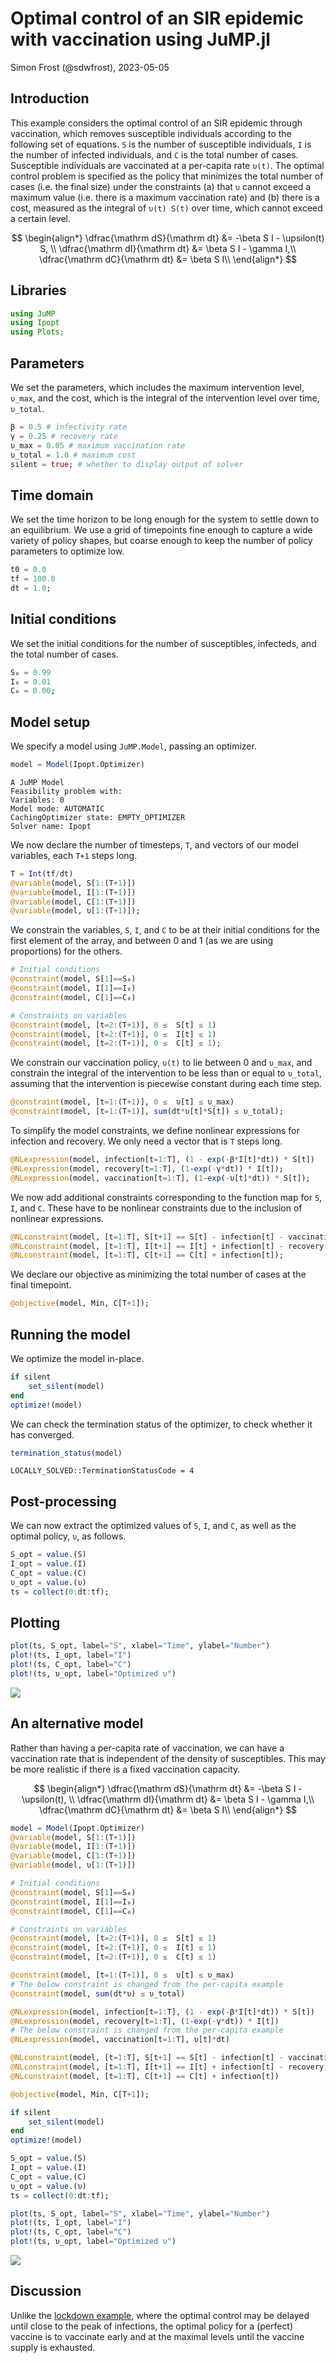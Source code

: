 # Optimal control of an SIR epidemic with vaccination using JuMP.jl
Simon Frost (@sdwfrost), 2023-05-05

## Introduction

This example considers the optimal control of an SIR epidemic through vaccination, which removes susceptible individuals according to the following set of equations. `S` is the number of susceptible individuals, `I` is the number of infected individuals, and `C` is the total number of cases. Susceptible individuals are vaccinated at a per-capita rate `υ(t)`. The optimal control problem is specified as the policy that minimizes the total number of cases (i.e. the final size) under the constraints (a) that `υ` cannot exceed a maximum value (i.e. there is a maximum vaccination rate) and (b) there is a cost, measured as the integral of `υ(t) S(t)` over time, which cannot exceed a certain level.

$$
\begin{align*}
\dfrac{\mathrm dS}{\mathrm dt} &= -\beta S I - \upsilon(t) S, \\
\dfrac{\mathrm dI}{\mathrm dt} &= \beta S I - \gamma I,\\ 
\dfrac{\mathrm dC}{\mathrm dt} &= \beta S I\\
\end{align*}
$$

## Libraries

```julia
using JuMP
using Ipopt
using Plots;
```




## Parameters

We set the parameters, which includes the maximum intervention level, `υ_max`, and the cost, which is the integral of the intervention level over time, `υ_total`.

```julia
β = 0.5 # infectivity rate
γ = 0.25 # recovery rate
υ_max = 0.05 # maximum vaccination rate 
υ_total = 1.0 # maximum cost
silent = true; # whether to display output of solver
```




## Time domain

We set the time horizon to be long enough for the system to settle down to an equilibrium. We use a grid of timepoints fine enough to capture a wide variety of policy shapes, but coarse enough to keep the number of policy parameters to optimize low.

```julia
t0 = 0.0
tf = 100.0
dt = 1.0;
```




## Initial conditions

We set the initial conditions for the number of susceptibles, infecteds, and the total number of cases.

```julia
S₀ = 0.99
I₀ = 0.01
C₀ = 0.00;
```




## Model setup

We specify a model using `JuMP.Model`, passing an optimizer.

```julia
model = Model(Ipopt.Optimizer)
```

```
A JuMP Model
Feasibility problem with:
Variables: 0
Model mode: AUTOMATIC
CachingOptimizer state: EMPTY_OPTIMIZER
Solver name: Ipopt
```





We now declare the number of timesteps, `T`, and vectors of our model variables, each `T+1` steps long.

```julia
T = Int(tf/dt)
@variable(model, S[1:(T+1)])
@variable(model, I[1:(T+1)])
@variable(model, C[1:(T+1)])
@variable(model, υ[1:(T+1)]);
```




We constrain the variables, `S`, `I`, and `C` to be at their initial conditions for the first element of the array, and between 0 and 1 (as we are using proportions) for the others.

```julia
# Initial conditions
@constraint(model, S[1]==S₀)
@constraint(model, I[1]==I₀)
@constraint(model, C[1]==C₀)

# Constraints on variables
@constraint(model, [t=2:(T+1)], 0 ≤  S[t] ≤ 1)
@constraint(model, [t=2:(T+1)], 0 ≤  I[t] ≤ 1)
@constraint(model, [t=2:(T+1)], 0 ≤  C[t] ≤ 1);
```




We constrain our vaccination policy, `υ(t)` to lie between 0 and `υ_max`, and constrain the integral of the intervention to be less than or equal to `υ_total`, assuming that the intervention is piecewise constant during each time step.

```julia
@constraint(model, [t=1:(T+1)], 0 ≤  υ[t] ≤ υ_max)
@constraint(model, [t=1:(T+1)], sum(dt*υ[t]*S[t]) ≤ υ_total);
```




To simplify the model constraints, we define nonlinear expressions for infection and recovery. We only need a vector that is `T` steps long.

```julia
@NLexpression(model, infection[t=1:T], (1 - exp(-β*I[t]*dt)) * S[t])
@NLexpression(model, recovery[t=1:T], (1-exp(-γ*dt)) * I[t]);
@NLexpression(model, vaccination[t=1:T], (1-exp(-υ[t]*dt)) * S[t]);
```




We now add additional constraints corresponding to the function map for `S`, `I`, and `C`. These have to be nonlinear constraints due to the inclusion of nonlinear expressions.

```julia
@NLconstraint(model, [t=1:T], S[t+1] == S[t] - infection[t] - vaccination[t])
@NLconstraint(model, [t=1:T], I[t+1] == I[t] + infection[t] - recovery[t])
@NLconstraint(model, [t=1:T], C[t+1] == C[t] + infection[t]);
```




We declare our objective as minimizing the total number of cases at the final timepoint.

```julia
@objective(model, Min, C[T+1]);
```




## Running the model

We optimize the model in-place.

```julia
if silent
    set_silent(model)
end
optimize!(model)
```




We can check the termination status of the optimizer, to check whether it has converged.

```julia
termination_status(model)
```

```
LOCALLY_SOLVED::TerminationStatusCode = 4
```





## Post-processing

We can now extract the optimized values of `S`, `I`, and `C`, as well as the optimal policy, `υ`, as follows.

```julia
S_opt = value.(S)
I_opt = value.(I)
C_opt = value.(C)
υ_opt = value.(υ)
ts = collect(0:dt:tf);
```




## Plotting

```julia
plot(ts, S_opt, label="S", xlabel="Time", ylabel="Number")
plot!(ts, I_opt, label="I")
plot!(ts, C_opt, label="C")
plot!(ts, υ_opt, label="Optimized υ")
```

![](figures/ode_vaccine_jump_15_1.png)



## An alternative model

Rather than having a per-capita rate of vaccination, we can have a vaccination rate that is independent of the density of susceptibles. This may be more realistic if there is a fixed vaccination capacity.

$$
\begin{align*}
\dfrac{\mathrm dS}{\mathrm dt} &= -\beta S I - \upsilon(t), \\
\dfrac{\mathrm dI}{\mathrm dt} &= \beta S I - \gamma I,\\ 
\dfrac{\mathrm dC}{\mathrm dt} &= \beta S I\\
\end{align*}
$$

```julia
model = Model(Ipopt.Optimizer)
@variable(model, S[1:(T+1)])
@variable(model, I[1:(T+1)])
@variable(model, C[1:(T+1)])
@variable(model, υ[1:(T+1)])

# Initial conditions
@constraint(model, S[1]==S₀)
@constraint(model, I[1]==I₀)
@constraint(model, C[1]==C₀)

# Constraints on variables
@constraint(model, [t=2:(T+1)], 0 ≤  S[t] ≤ 1)
@constraint(model, [t=2:(T+1)], 0 ≤  I[t] ≤ 1)
@constraint(model, [t=2:(T+1)], 0 ≤  C[t] ≤ 1)

@constraint(model, [t=1:(T+1)], 0 ≤  υ[t] ≤ υ_max)
# The below constraint is changed from the per-capita example
@constraint(model, sum(dt*υ) ≤ υ_total)

@NLexpression(model, infection[t=1:T], (1 - exp(-β*I[t]*dt)) * S[t])
@NLexpression(model, recovery[t=1:T], (1-exp(-γ*dt)) * I[t])
# The below constraint is changed from the per-capita example
@NLexpression(model, vaccination[t=1:T], υ[t]*dt)

@NLconstraint(model, [t=1:T], S[t+1] == S[t] - infection[t] - vaccination[t])
@NLconstraint(model, [t=1:T], I[t+1] == I[t] + infection[t] - recovery[t])
@NLconstraint(model, [t=1:T], C[t+1] == C[t] + infection[t])

@objective(model, Min, C[T+1]);
```


```julia
if silent
    set_silent(model)
end
optimize!(model)
```


```julia
S_opt = value.(S)
I_opt = value.(I)
C_opt = value.(C)
υ_opt = value.(υ)
ts = collect(0:dt:tf);
```


```julia
plot(ts, S_opt, label="S", xlabel="Time", ylabel="Number")
plot!(ts, I_opt, label="I")
plot!(ts, C_opt, label="C")
plot!(ts, υ_opt, label="Optimized υ")
```

![](figures/ode_vaccine_jump_19_1.png)



## Discussion

Unlike the [lockdown example](https://github.com/epirecipes/sir-julia/blob/master/markdown/ode_lockdown_jump/ode_lockdown_jump.md), where the optimal control may be delayed until close to the peak of infections, the optimal policy for a (perfect) vaccine is to vaccinate early and at the maximal levels until the vaccine supply is exhausted.